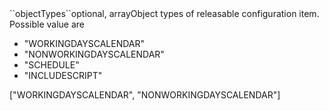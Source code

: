 <tr><td>``objectTypes``</td><td>optional, array</td><td>Object types of releasable configuration item. Possible value are 
<ul><li>"WORKINGDAYSCALENDAR"</li>
    <li>"NONWORKINGDAYSCALENDAR"</li>
    <li>"SCHEDULE"</li>
    <li>"INCLUDESCRIPT"</li></ul>
</td><td>["WORKINGDAYSCALENDAR", "NONWORKINGDAYSCALENDAR"]</td><td></td></tr>
